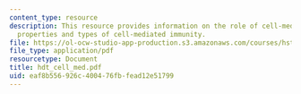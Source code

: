 ```yaml
---
content_type: resource
description: This resource provides information on the role of cell-mediated immunity,
  properties and types of cell-mediated immunity.
file: https://ol-ocw-studio-app-production.s3.amazonaws.com/courses/hst-176-cellular-and-molecular-immunology-fall-2005/eaf8b556926c400476fbfead12e51799_hdt_cell_med.pdf
file_type: application/pdf
resourcetype: Document
title: hdt_cell_med.pdf
uid: eaf8b556-926c-4004-76fb-fead12e51799
---
```

